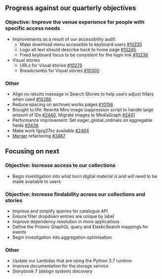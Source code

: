 ## Progress against our quarterly objectives

### Objective: Improve the venue experience for people with specific access needs
- Improvements as a result of our accessibility audit:
    - Make download menu accessible to keyboard users [#10235](https://github.com/wellcomecollection/wellcomecollection.org/issues/10235)
    - Logo alt text should describe back to home page [#10245](https://github.com/wellcomecollection/wellcomecollection.org/issues/10245)
    - Fixed keyboard focus to be consistent for the login link [#10236](https://github.com/wellcomecollection/wellcomecollection.org/issues/10236)
- Visual stories
    - URLs for Visual stories [#10275](https://github.com/wellcomecollection/wellcomecollection.org/issues/10275)
    - Breadcrumbs for Visual stories [#10300](https://github.com/wellcomecollection/wellcomecollection.org/issues/10300)


### Other
- Align no results message in Search Stories to help users adjust filters when used [#10286](https://github.com/wellcomecollection/wellcomecollection.org/issues/10286)
- Reduce spacing on archives works pages [#10156](https://github.com/wellcomecollection/wellcomecollection.org/issues/10156)
- Brought to life: Rewrite Miro image suppression script to handle large amount of IDs [#2440](https://github.com/wellcomecollection/catalogue-pipeline/issues/2440), Migrate images to MediaGraph [#2441](https://github.com/wellcomecollection/catalogue-pipeline/issues/2441)
- Performance improvement: Set eager_global_ordinals on aggregable fields [#2438](https://github.com/wellcomecollection/catalogue-pipeline/issues/2438)
- Make work fgzg27sc available [#2464](https://github.com/wellcomecollection/catalogue-pipeline/issues/2464)
- [Merger](https://stacks.wellcomecollection.org/building-our-new-unified-collections-search-ed399c412b01) refactoring [#2467](https://github.com/wellcomecollection/catalogue-pipeline/issues/2467)


## Focusing on next

### Objective: Increase access to our collections
- Begin investigation into what born digital material is and will need to be made available to users

### Objective: Increase findability across our collections and stories
-	Improve and simplify queries for catalogue API
-	Ensure filter dropdown entries are unique by label
-	Improve dependency resolution in more applications
-	Define the Prismic GraphQL query and ElasticSearch mappings for events
-	Begin investigation into aggregation optimisation

### Other
- Update our Lambdas that are using the Python 3.7 runtime
- Improve documentation for the storage service
- Storybook 7 (design system) discovery
